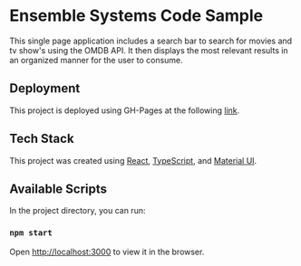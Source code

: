 # Ensemble Systems Code Sample

This single page application includes a search bar to search for movies and tv show's using the OMDB API. It then displays the most relevant results in an organized manner for the user to consume. 

## Deployment

This project is deployed using GH-Pages at the following [link](https://gurshant.github.io/ensemble-code-sample/). 

## Tech Stack 

This project was created using [React](https://reactjs.org), [TypeScript](https://www.typescriptlang.org), and [Material UI](https://mui.com). 

## Available Scripts

In the project directory, you can run:

### `npm start`

Open [http://localhost:3000](http://localhost:3000) to view it in the browser.

